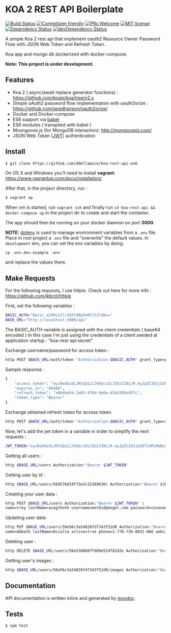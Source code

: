 # KOA 2 REST API Boilerplate

[![Build Status](https://travis-ci.org/ddellamico/koa-rest-api-es6.svg?branch=master)](https://travis-ci.org/ddellamico/koa-rest-api-es6) [![Commitizen friendly](https://img.shields.io/badge/commitizen-friendly-brightgreen.svg?style=flat-square)](http://commitizen.github.io/cz-cli/) [![PRs Welcome](https://img.shields.io/badge/PRs-welcome-brightgreen.svg?style=flat-square)](http://makeapullrequest.com)
[![MIT license](http://img.shields.io/badge/license-MIT-brightgreen.svg)](http://opensource.org/licenses/MIT) [![Dependency Status](https://david-dm.org/ddellamico/koa-rest-api-es6.svg)](https://david-dm.org/ddellamico/koa-rest-api-es6) [![devDependency Status](https://david-dm.org/ddellamico/koa-rest-api-es6/dev-status.svg)](https://david-dm.org/ddellamico/koa-rest-api-es6#info=devDependencies)

A simple Koa 2 rest api that implement oauth2 Resource Owner Password Flow with JSON Web Token and Refresh Token.

Koa app and mongo db dockerized with docker-compose.

**Note: This project is under development.**

## Features
  * Koa 2 ( async/await replace generator functions) : <https://github.com/koajs/koa/tree/v2.x>
  * Simple oAuth2 password flow implementation with oauth2orize : <https://github.com/jaredhanson/oauth2orize/>
  * Docker and Docker-compose
  * ES6 support via [babel](https://babeljs.io)
  * ES6 modules ( transpiled with babel )
  * Moongoose.js (for MongoDB interaction): <http://mongoosejs.com/>
  * JSON Web Token ([JWT](http://jwt.io)) authentication

## Install

  ```bash
  $ git clone https://github.com/ddellamico/koa-rest-api-es6
  ```
  On OS X and Windows you'll need to install **vagrant**: <https://www.vagrantup.com/docs/installation/>

  After that, in the project directory, run :

  ```bash
  $ vagrant up
  ```
  When vm is started, run `vagrant ssh` and finally
  run `cd koa-rest-api && docker-compose up` in the project dir to create and start the container.

  The app should then be running on your docker daemon on port **3000**.

  **NOTE:** [dotenv](https://github.com/motdotla/dotenv) is used to manage environment variables from a `.env` file.
  Place in root project a `.env` file and "overwrite" the default values.
  In `development` env, you can set the env variables by doing:

  ```
  cp .env.dev.example .env
  ```

  and replace the values there.

## Make Requests
For the following requests, I use httpie. Check out here for more info : <https://github.com/jkbrzt/httpie>

First, set the following variables :

```bash
BASIC_AUTH="Basic a29hLXJlc3QtYXBpOnNlY3JldA=="
BASE_URL="http://localhost:3000/api"
```

The BASIC_AUTH variable is assigned with the client credentials ( base64 encoded )
In this case I'm just using the credentials of a client seeded at application startup : "koa-rest-api:secret"

Exchange username/password for access token :

```bash
http POST $BASE_URL/auth/token "Authorization:$BASIC_AUTH" grant_type=password username=damien.dellamico@gmail.com password=test

```

Sample response :

```bash
{
    "access_token": "eyJ0eXAiOiJKV1QiLCJhbGciOiJIUzI1NiJ9.eyJpZCI6IjU2OTI4MjBmNzgyMmU3OTMyMmQ2NzFlMSIsInVzZXJuYW1lIjoiZGFtaWVuLmRlbGxhbWljb0BnbWFpbC5jb20iLCJpYXQiOjE0NTc4ODIxNTIsImV4cCI6MTQ1Nzk2ODU1Mn0.LWukMiUOl658AzULZsfYoITyPndUHnjp7JtU1aToQSw",
    "expires_in": "86400",
    "refresh_token": "a6b4be54-2a03-476d-9e0a-d1b4205e457c",
    "token_type": "Bearer"
}


```

Exchange obtained refresh token for access token.

```bash
http POST $BASE_URL/auth/token "Authorization:$BASIC_AUTH" grant_type=refresh_token refresh_token=a6b4be54-2a03-476d-9e0a-d1b4205e457c

```

Now, let's add the jwt token in a variable in order to simplify the next requests :

```bash
JWT_TOKEN="eyJ0eXAiOiJKV1QiLCJhbGciOiJIUzI1NiJ9.eyJpZCI6IjU2OTI4MjBmNzgyMmU3OTMyMmQ2NzFlMSIsInVzZXJuYW1lIjoiZGFtaWVuLmRlbGxhbWljb0BnbWFpbC5jb20iLCJpYXQiOjE0NTc4ODIxNTIsImV4cCI6MTQ1Nzk2ODU1Mn0.LWukMiUOl658AzULZsfYoITyPndUHnjp7JtU1aToQSw"
```

Getting all users :
```bash
http $BASE_URL/users Authorization:"Bearer $JWT_TOKEN"
```
Getting user by id :
```bash
http $BASE_URL/users/56d576d19f73e3c32309636c Authorization:"Bearer $JWT_TOKEN"
```
Creating your user data :
```bash
http POST $BASE_URL/users Authorization:"Bearer $JWT_TOKEN" \
name=trey lastName=azagthoth username=morbid@angel.com password=covenant
```
Updating user data:
```bash
http PUT $BASE_URL/users/56e56c3a54028fd7343f52d0 Authorization:"Bearer $JWT_TOKEN" \
name=Abbath lastName=Occulta active=true phone=1-770-736-8031-666 website=http://www.immortalofficial.com
```
Deleting user :
```bash
http DELETE $BASE_URL/users/56e5380b07fd69e524f81d2e Authorization:"Bearer $JWT_TOKEN"
```
Getting user's images :
```bash
http $BASE_URL/users/56e56c3a54028fd7343f52d0/images Authorization:"Bearer $JWT_TOKEN"
```

## Documentation

API documentation is written inline and generated by [jsondoc](http://apidocjs.com/).

## Tests

```sh
$ npm test
```
